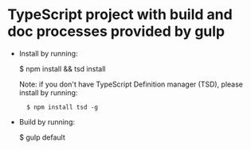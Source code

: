 # TypeScript project with build and doc processes provided by gulp

* Install by running:


	$ npm install && tsd install

	Note: if you don't have TypeScript Definition manager (TSD), please install by running:
		
		$ npm install tsd -g

* Build by running:


	$ gulp default
